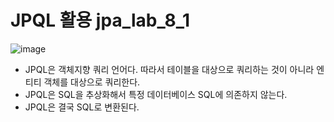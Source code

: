 # JPQL 활용 jpa_lab_8_1

![image](https://github.com/3songsongsong3/jpa_lab_8_1/assets/73326851/e572a442-59e6-46b5-82fa-20cd0bd467b7 "이번 절에서 예제로 사용할 도메인 모델")


* JPQL은 객체지향 쿼리 언어다. 따라서 테이블을 대상으로 쿼리하는 것이 아니라 엔티티 객체를 대상으로 쿼리한다.
* JPQL은 SQL을 추상화해서 특정 데이터베이스 SQL에 의존하지 않는다.
* JPQL은 결국 SQL로 변환된다.
